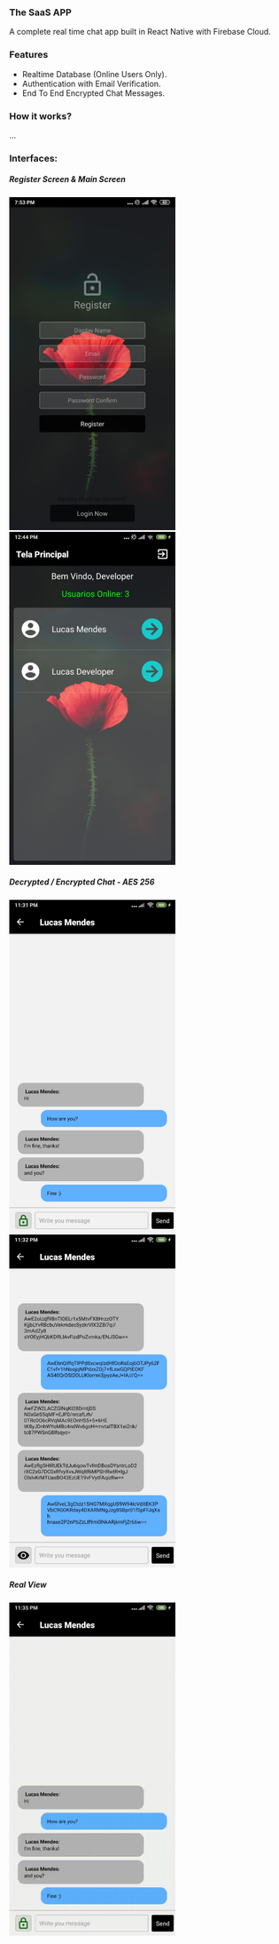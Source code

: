 ### The SaaS APP
A complete real time chat app built in React Native with Firebase Cloud.

### Features
- Realtime Database (Online Users Only).
- Authentication with Email Verification.
- End To End Encrypted Chat Messages.

### How it works?

...


### Interfaces:

##### Register Screen & Main Screen
<img src="examples/ex1.jpg" alt="drawing" width="300"/>   <img src="examples/ex2.jpg" alt="drawing" width="300"/>

##### Decrypted / Encrypted Chat - AES 256
<img src="examples/ex3.jpeg" alt="drawing" width="300"/>   <img src="examples/ex4.jpeg" alt="drawing" width="300"/>

##### Real View
<img src="examples/ex3.gif" alt="drawing" width="300"/>
